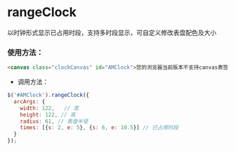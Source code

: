 # rangeClock
以时钟形式显示已占用时段，支持多时段显示，可自定义修改表盘配色及大小

### 使用方法：

```html
<canvas class="clockCanvas" id="AMClock">您的浏览器当前版本不支持canvas表签</canvas>
```

* 调用方法：
```js
$('#AMClock').rangeClock({
  arcArgs: {
    width: 122,   // 宽
    height: 122, // 高
    radius: 61, // 表盘半径
    times: [{s: 2, e: 5}, {s: 6, e: 10.5}] // 已占用时段
  }
});
```
